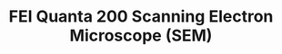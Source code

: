 ---
style: style4
image_path: images/SEM.jpeg
link_path: portfolio_posts/scanning.html 
title: FEI Quanta 200 Scanning Electron Microscope (SEM)
caption: FEI Quanta 200 Scanning Electron Microscope maintenance (filament, gauge) and electron beam lithography procedure including DesignCAD and NPGS
---